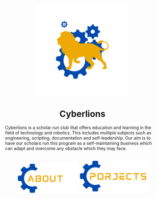 <p align="center"><img src="https://github.com/CarlosIsCringe/Cyberlions/blob/main/Branding/ROBOTICS.png" height="300"></p>

<h1 align="center">Cyberlions</h1>

Cyberlions is a scholar run club that offers education and learning in the field of technology and robotics. This includes multiple subjects such as engineering, scripting, documentation and self-leadership. Our aim is to have our scholars run this program as a self-maintaining business which can adapt and overcome any obstacle which they may face.

##

<p href="https://www.youtube.com" align="center">
<img src="https://github.com/CarlosIsCringe/Cyberlions/blob/main/Branding/ABOUT.png" height="100">
<img src="https://github.com/CarlosIsCringe/Cyberlions/blob/main/Branding/PROJECTS.png" height="110">
</p>
